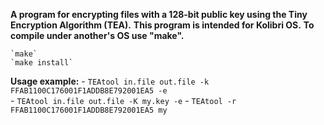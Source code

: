 **A program for encrypting files with a 128-bit public key using the Tiny Encryption Algorithm (TEA).**
**This program is intended for Kolibri OS.**
**To compile under another's OS use "make".**

    `make`              
    `make install`
        
**Usage example:**
    - `TEAtool in.file out.file -k FFAB1100C176001F1ADDB8E792001EA5 -e`    
    - `TEAtool in.file out.file -K my.key -e`
    - `TEAtool -r FFAB1100C176001F1ADDB8E792001EA5 my` 
